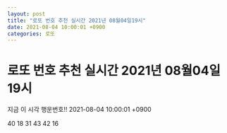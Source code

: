 ```yaml
---
layout: post
title: "로또 번호 추천 실시간 2021년 08월04일19시"
date: 2021-08-04 10:00:01 +0900
categories: 로또
---
```


# 로또 번호 추천 실시간 2021년 08월04일19시

지금 이 시각 행운번호!! 2021-08-04 10:00:01 +0900

 40  18  31  43  42  16 

